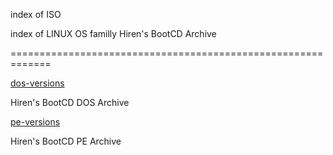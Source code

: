   index of ISO

index of LINUX OS familly Hiren's BootCD Archive

=============================================================

[dos-versions](/archive/dos-versionsmd)

Hiren's BootCD DOS Archive

[pe-versions](/archive/pe-versions.md)

Hiren's BootCD PE Archive
